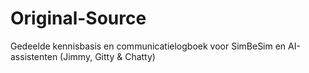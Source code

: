 # Original-Source
Gedeelde kennisbasis en communicatielogboek voor SimBeSim en AI-assistenten (Jimmy, Gitty &amp; Chatty)
